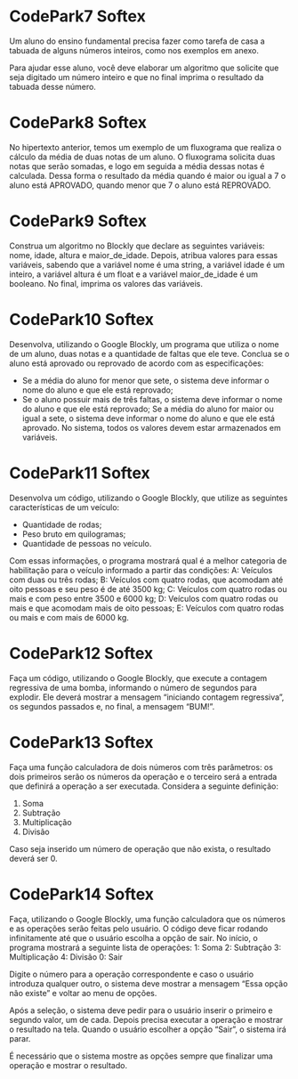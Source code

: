 # CodePark7 Softex
Um aluno do ensino fundamental precisa fazer como tarefa de casa a tabuada de alguns números inteiros, como nos exemplos em anexo.

Para ajudar esse aluno, você deve elaborar um algoritmo que solicite que seja digitado um número inteiro e que no final imprima o resultado da tabuada desse número.

# CodePark8 Softex

No hipertexto anterior, temos um exemplo de um fluxograma que realiza o cálculo da média de duas notas de um aluno. O fluxograma solicita duas notas que serão somadas, e logo em seguida a média dessas notas é calculada. Dessa forma o resultado da média quando é maior ou igual a 7 o aluno está APROVADO, quando menor que 7 o aluno está REPROVADO.

# CodePark9 Softex

Construa um algoritmo no Blockly que declare as seguintes variáveis: nome, idade, altura e maior_de_idade.
Depois, atribua valores para essas variáveis, sabendo que a variável nome é uma string, a variável idade é um inteiro, a variável altura é um float e a variável maior_de_idade é um booleano.
No final, imprima os valores das variáveis.

# CodePark10 Softex

Desenvolva, utilizando o Google Blockly, um programa que utiliza o nome de um aluno, duas notas e a quantidade de faltas que ele teve. Conclua se o aluno está aprovado ou reprovado de acordo com as especificações:
- Se a média do aluno for menor que sete, o sistema deve informar o nome do aluno e que ele está reprovado;
- Se o aluno possuir mais de três faltas, o sistema deve informar o nome do aluno e que ele está reprovado;
Se a média do aluno for maior ou igual a sete, o sistema deve informar o nome do aluno e que ele está aprovado.
No sistema, todos os valores devem estar armazenados em variáveis.

# CodePark11 Softex

Desenvolva um código, utilizando o Google Blockly, que utilize as seguintes características de um veículo:
- Quantidade de rodas;
- Peso bruto em quilogramas;
- Quantidade de pessoas no veículo.

Com essas informações, o programa mostrará qual é a melhor categoria de habilitação para o veículo informado a partir das condições:
A: Veículos com duas ou três rodas;
B: Veículos com quatro rodas, que acomodam até oito pessoas e seu peso é de até 3500 kg;
C: Veículos com quatro rodas ou mais e com peso entre 3500 e 6000 kg;
D: Veículos com quatro rodas ou mais e que acomodam mais de oito pessoas;
E: Veículos com quatro rodas ou mais e com mais de 6000 kg.

# CodePark12 Softex

Faça um código, utilizando o Google Blockly, que execute a contagem regressiva de uma bomba, informando o número de segundos para explodir. Ele deverá mostrar a mensagem “iniciando contagem regressiva”, os segundos passados e, no final, a mensagem “BUM!”.

# CodePark13 Softex

Faça uma função calculadora de dois números com três parâmetros: os dois primeiros serão os números da operação e o terceiro será a entrada que definirá a operação a ser executada. Considera a seguinte definição:
1. Soma
2. Subtração
3. Multiplicação
4. Divisão

Caso seja inserido um número de operação que não exista, o resultado deverá ser 0.

# CodePark14 Softex

Faça, utilizando o Google Blockly, uma função calculadora que os números e as operações serão feitas pelo usuário. O código deve ficar rodando infinitamente até que o usuário escolha a opção de sair. No início, o programa mostrará a seguinte lista de operações:
1: Soma
2: Subtração
3: Multiplicação
4: Divisão
0: Sair

Digite o número para a operação correspondente e caso o usuário introduza qualquer outro, o sistema deve mostrar a mensagem “Essa opção não existe” e voltar ao menu de opções.

Após a seleção, o sistema deve pedir para o usuário inserir o primeiro e segundo valor, um de cada. Depois precisa executar a operação e mostrar o resultado na tela. Quando o usuário escolher a opção “Sair”, o sistema irá parar. 

É necessário que o sistema mostre as opções sempre que finalizar uma operação e mostrar o resultado. 
